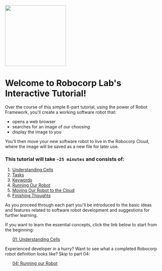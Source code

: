 <img src="images/logo.svg" width="200" style="margin-top:20px">

# Welcome to Robocorp Lab's Interactive Tutorial!

Over the course of this simple 6-part tutorial, using the power of Robot Framework, you'll create a working software robot that:
* opens a web browser
* searches for an image of our choosing
* display the image to you

You'll then move your new software robot to live in the Robocorp Cloud, where the image will be saved as a new file for later use.

### This tutorial will take `~25 minutes` and consists of:
1. [Understanding Cells](./01-cells.robot)
2. [Tasks](./02.tasks.robot)
3. [Keywords](./03-keywords.robot)
4. [Running Our Robot](./04-running-our-robot.robot)
5. [Moving Our Robot to the Cloud](./05-moving-our-robot-to-the-cloud.robot)
6. [Finishing Thoughts](./06-finishing-thoughts.md)

As you proceed through each part you'll be introduced to the basic ideas and features related to software robot development and suggestions for further learning.

If you want to learn the essential concepts, click the link below to start from the beginning:

<img src="images/robot.svg" width="16"  style="vertical-align:text-top">&nbsp; [01: Understanding Cells](./01-cells.robot)

Experienced developer in a hurry? Want to see what a completed Robocorp robot definition looks like? Skip to part 04:

<img src="images/robot.svg" width="16"  style="vertical-align:text-top">&nbsp; [04: Running our Robot](./04-running-our-robot.robot)
